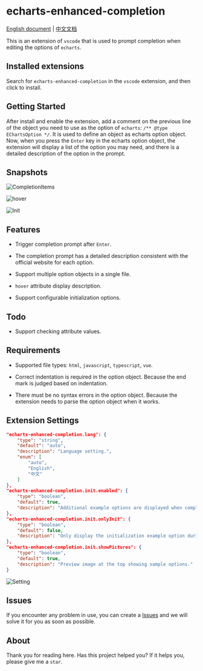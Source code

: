 # echarts-enhanced-completion

[English document](./README.md) | [中文文档](./README_cn.md)

This is an extension of `vscode` that is used to prompt completion when editing the options of `echarts`.

## Installed extensions

Search for `echarts-enhanced-completion` in the `vscode` extension, and then click to install.

## Getting Started

After install and enable the extension, add a comment on the previous line of the object you need to use as the option of `echarts`: `/** @type EChartsOption */`. It is used to define an object as echarts option object. Now, when you press the `Enter` key in the echarts option object, the extension will display a list of the option you may need, and there is a detailed description of the option in the prompt.

## Snapshots

![CompletionItems](https://github.com/ren-wei/echarts-enhanced-completion/raw/master/images/CompletionItems.gif)

![hover](https://github.com/ren-wei/echarts-enhanced-completion/raw/master/images/Hover.gif)

![Init](https://github.com/ren-wei/echarts-enhanced-completion/raw/master/images/Init.gif)

## Features

* Trigger completion prompt after `Enter`.

* The completion prompt has a detailed description consistent with the official website for each option.

* Support multiple option objects in a single file.

* `hover` attribute display description.

* Support configurable initialization options.

## Todo

* Support checking attribute values.

## Requirements

* Supported file types: `html`, `javascript`, `typescript`, `vue`.

* Correct indentation is required in the option object. Because the end mark is judged based on indentation.

* There must be no syntax errors in the option object. Because the extension needs to parse the option object when it works.

## Extension Settings

```json
"echarts-enhanced-completion.lang": {
    "type": "string",
    "default": "auto",
    "description": "Language setting.",
    "enum": [
        "auto",
        "English",
        "中文"
    ]
},
"echarts-enhanced-completion.init.enabled": {
    "type": "boolean",
    "default": true,
    "description": "Additional example options are displayed when completion is triggered in an empty options object."
},
"echarts-enhanced-completion.init.onlyInit": {
    "type": "boolean",
    "default": false,
    "description": "Only display the initialization example option during initialization."
},
"echarts-enhanced-completion.init.showPictures": {
    "type": "boolean",
    "default": true,
    "description": "Preview image at the top showing sample options."
}

```
![Setting](https://github.com/ren-wei/echarts-enhanced-completion/raw/master/images/Setting.png)

## Issues

If you encounter any problem in use, you can create a [Issues](https://github.com/ren-wei/echarts-enhanced-completion/issues) and we will solve it for you as soon as possible.

## About

Thank you for reading here. Has this project helped you? If it helps you, please give me a `star`.
